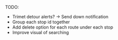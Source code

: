 TODO: 
- Trimet detour alerts? -> Send down notification
- Group each stop id together
- Add delete option for each route under each stop
- Improve visual of searching

